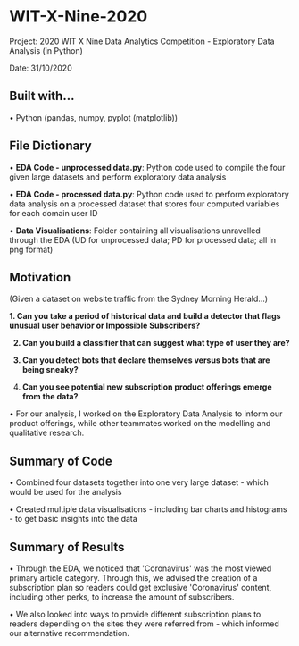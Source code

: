 # WIT-X-Nine-2020

Project: 2020 WIT X Nine Data Analytics Competition - Exploratory Data Analysis (in Python)

Date: 31/10/2020

## Built with...

• Python (pandas, numpy, pyplot (matplotlib))

## File Dictionary

• <b>EDA Code - unprocessed data.py</b>: Python code used to compile the four given large datasets and perform exploratory data analysis

• <b>EDA Code - processed data.py</b>: Python code used to perform exploratory data analysis on a processed dataset that stores four computed variables for each domain user ID

• <b>Data Visualisations</b>: Folder containing all visualisations unravelled through the EDA (UD for unprocessed data; PD for processed data; all in png format)

## Motivation

(Given a dataset on website traffic from the Sydney Morning Herald...)

<b>
1. Can you take a period of historical data and build a detector that flags unusual user behavior or Impossible Subscribers? 
  
2. Can you build a classifier that can suggest what type of user they are?

3. Can you detect bots that declare themselves versus bots that are being sneaky? 

4. Can you see potential new subscription product offerings emerge from the data?</b>

• For our analysis, I worked on the Exploratory Data Analysis to inform our product offerings, while other teammates worked on the modelling and qualitative research.

## Summary of Code

• Combined four datasets together into one very large dataset - which would be used for the analysis

• Created multiple data visualisations - including bar charts and histograms - to get basic insights into the data

## Summary of Results

• Through the EDA, we noticed that 'Coronavirus' was the most viewed primary article category. Through this, we advised the creation of a subscription plan so readers could get exclusive 'Coronavirus' content, including other perks, to increase the amount of subscribers.

• We also looked into ways to provide different subscription plans to readers depending on the sites they were referred from - which informed our alternative recommendation.
